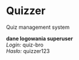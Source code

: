 # Quizzer
Quiz management system

**dane logowania superuser**
<br/>_Login:_ quiz-bro
<br/>_Hasło:_ quizzer123
